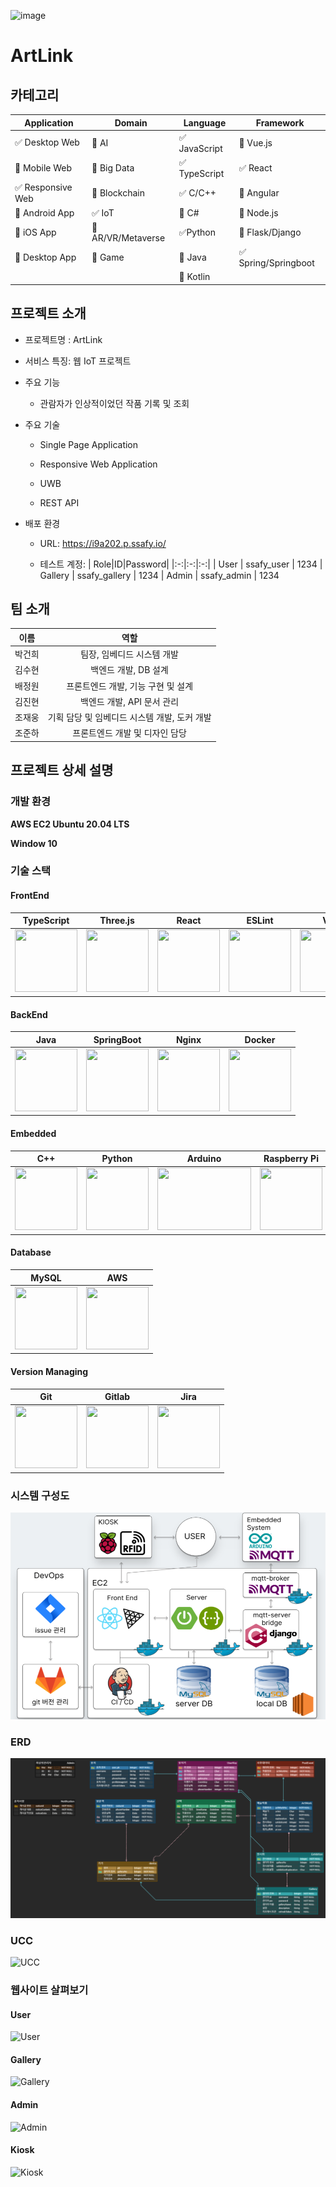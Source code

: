 ![image](https://github.com/Baejw0111/ArtLink/assets/87963766/5e2f3098-b150-40ae-b75f-197689695035)

# ArtLink

## 카테고리

| Application                       | Domain                                | Language                      | Framework                            |
| --------------------------------- | ------------------------------------- | ----------------------------- | ------------------------------------ |
| :white_check_mark: Desktop Web    | :black_square_button: AI              | :white_check_mark: JavaScript | :black_square_button: Vue.js         |
| :black_square_button: Mobile Web  | :black_square_button: Big Data        | :white_check_mark: TypeScript | :white_check_mark: React             |
| :white_check_mark: Responsive Web | :black_square_button: Blockchain      | :white_check_mark: C/C++      | :black_square_button: Angular        |
| :black_square_button: Android App | :white_check_mark: IoT                | :black_square_button: C#      | :black_square_button: Node.js        |
| :black_square_button: iOS App     | :black_square_button: AR/VR/Metaverse | :white_check_mark: ​Python    | :black_square_button: Flask/Django   |
| :black_square_button: Desktop App | :black_square_button: Game            | :black_square_button: Java    | :white_check_mark: Spring/Springboot |
|                                   |                                       | :black_square_button: Kotlin  |                                      |

## 프로젝트 소개

- 프로젝트명 : ArtLink

- 서비스 특징: 웹 IoT 프로젝트

- 주요 기능

  - 관람자가 인상적이었던 작품 기록 및 조회

- 주요 기술

  - Single Page Application
  - Responsive Web Application
  - UWB

  - REST API

- 배포 환경

  - URL: https://i9a202.p.ssafy.io/

  - 테스트 계정:
    | Role|ID|Password|
    |:-:|:-:|:-:|
    | User | ssafy_user | 1234
    | Gallery | ssafy_gallery | 1234
    | Admin | ssafy_admin | 1234

## 팀 소개

|  이름  |                     역할                     |
| :----: | :------------------------------------------: |
| 박건희 |          팀장, 임베디드 시스템 개발          |
| 김수현 |             백엔드 개발, DB 설계             |
| 배정원 |      프론트엔드 개발, 기능 구현 및 설계      |
| 김진현 |          백엔드 개발, API 문서 관리          |
| 조재웅 | 기획 담당 및 임베디드 시스템 개발, 도커 개발 |
| 조준하 |        프론트엔드 개발 및 디자인 담당        |

## 프로젝트 상세 설명

### 개발 환경

**AWS EC2 Ubuntu 20.04 LTS**

**Window 10**

### 기술 스택

#### FrontEnd

|                                        TypeScript                                        |                                                                    Three.js                                                                     |                                        React                                        |                                             ESLint                                             |                               Vite                                |                                        React Router                                        |
| :--------------------------------------------------------------------------------------: | :---------------------------------------------------------------------------------------------------------------------------------------------: | :---------------------------------------------------------------------------------: | :--------------------------------------------------------------------------------------------: | :---------------------------------------------------------------: | :----------------------------------------------------------------------------------------: |
| <img src="https://icons.terrastruct.com/dev%2Ftypescript.svg" width="100" height="100"/> | <img src="https://raw.githubusercontent.com/mrdoob/three.js/38bf5f47a8c01a1d12d16a41b4097dc9ee31daad/files/icon.svg" width="100" height="100"/> | <img src="https://icons.terrastruct.com/dev%2Freact.svg" width="100" height="100"/> | <img src="https://www.vectorlogo.zone/logos/eslint/eslint-icon.svg" width="100" height="100"/> | <img src="https://vitejs.dev/logo.svg" width="100" height="100"/> | <img src="https://www.svgrepo.com/show/354262/react-router.svg" width="100" height="100"/> |

#### BackEnd

|                                        Java                                        |                                      SpringBoot                                      |                                        Nginx                                        |                                        Docker                                        |
| :--------------------------------------------------------------------------------: | :----------------------------------------------------------------------------------: | :---------------------------------------------------------------------------------: | :----------------------------------------------------------------------------------: |
| <img src="https://icons.terrastruct.com/dev%2Fjava.svg" width="100" height="100"/> | <img src="https://spring.io/img/projects/spring-boot.svg" width="100" height="100"/> | <img src="https://icons.terrastruct.com/dev%2Fnginx.svg" width="100" height="100"/> | <img src="https://icons.terrastruct.com/dev%2Fdocker.svg" width="100" height="100"/> |

#### Embedded

|                                           C++                                           |                                        Python                                        |                                               Arduino                                                |                                         Raspberry Pi                                         |                                                   MQTT                                                    |
| :-------------------------------------------------------------------------------------: | :----------------------------------------------------------------------------------: | :--------------------------------------------------------------------------------------------------: | :------------------------------------------------------------------------------------------: | :-------------------------------------------------------------------------------------------------------: |
| <img src="https://icons.terrastruct.com/dev%2Fcplusplus.svg" width="100" height="100"/> | <img src="https://icons.terrastruct.com/dev%2Fpython.svg" width="100" height="100"/> | <img src="https://www.vectorlogo.zone/logos/arduino/arduino-official.svg" width="150" height="100"/> | <img src="https://static.cdnlogo.com/logos/r/62/raspberry-pi.svg" width="100" height="100"/> | <img src="https://hornerautomation.eu/wp-content/uploads/2021/11/mqtt-ver.png" width="110" height="100"/> |

#### Database

|                                        MySQL                                        |                                                          AWS                                                          |
| :---------------------------------------------------------------------------------: | :-------------------------------------------------------------------------------------------------------------------: |
| <img src="https://icons.terrastruct.com/dev%2Fmysql.svg" width="100" height="100"/> | <img src="https://icons.terrastruct.com/aws%2F_Group%20Icons%2FAWS-Cloud-alt_light-bg.svg" width="100" height="100"/> |

#### Version Managing

|                                        Git                                        |                                        Gitlab                                        |                                                      Jira                                                      |
| :-------------------------------------------------------------------------------: | :----------------------------------------------------------------------------------: | :------------------------------------------------------------------------------------------------------------: |
| <img src="https://icons.terrastruct.com/dev%2Fgit.svg" width="100" height="100"/> | <img src="https://icons.terrastruct.com/dev%2Fgitlab.svg" width="100" height="100"/> | <img src="https://www.vectorlogo.zone/logos/atlassian_jira/atlassian_jira-icon.svg" width="100" height="100"/> |

### 시스템 구성도

![system](./docs/system.png)

### ERD

![ERD](./docs/ERD.PNG)

### UCC

![UCC](https://youtu.be/5Un3q0GKFCQ)

### 웹사이트 살펴보기

#### User

![User](https://youtu.be/E-OMx1Or-jg)

#### Gallery

![Gallery](https://youtu.be/yDGN31KiTq8)

#### Admin

![Admin](https://youtu.be/RqA36a-tj3A)

#### Kiosk

![Kiosk](https://youtube.com/shorts/10W5KVgX_Dw?feature=share)
